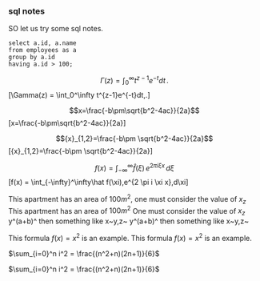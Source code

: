 ### sql notes

SO let us try some sql notes.

```
select a.id, a.name 
from employees as a 
group by a.id 
having a.id > 100;
```



$$\Gamma(z) = \int_0^\infty t^{z-1}e^{-t}dt\,.$$ \[\Gamma(z) = \int_0^\infty t^{z-1}e^{-t}dt\,.\]

$$x=\frac{-b\pm\sqrt{b^2-4ac}}{2a}$$ \[x=\frac{-b\pm\sqrt{b^2-4ac}}{2a}\]

$${x}_{1,2}=\frac{-b\pm \sqrt{b^2-4ac}}{2a}$$ \[{x}_{1,2}=\frac{-b\pm \sqrt{b^2-4ac}}{2a}\]

$$f(x) = \int_{-\infty}^\infty\hat f(\xi)\,e^{2 \pi i \xi x}\,d\xi$$ \[f(x) = \int_{-\infty}^\infty\hat f(\xi)\,e^{2 \pi i \xi x}\,d\xi\]
    
This apartment has an area of $100m^2$, one must consider the value of $x_z$ This apartment has an area of $100m^2$ One must consider the value of $x_z$
    y^(a+b)^ then something like x~y,z~ y^(a+b)^ then something like x~y,z~
    
This formula $f(x) = x^2$ is an example. This formula $f(x) = x^2$ is an example.
         
   $\sum_{i=0}^n i^2 = \frac{(n^2+n)(2n+1)}{6}$

$\sum_{i=0}^n i^2 = \frac{(n^2+n)(2n+1)}{6}$
